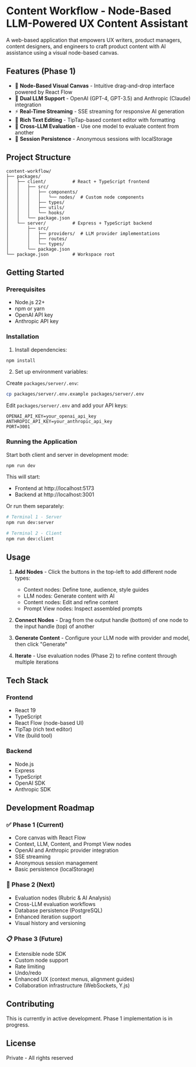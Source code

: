 # Content Workflow - Node-Based LLM-Powered UX Content Assistant

A web-based application that empowers UX writers, product managers, content designers, and engineers to craft product content with AI assistance using a visual node-based canvas.

## Features (Phase 1)

- 🎨 **Node-Based Visual Canvas** - Intuitive drag-and-drop interface powered by React Flow
- 🤖 **Dual LLM Support** - OpenAI (GPT-4, GPT-3.5) and Anthropic (Claude) integration
- ⚡ **Real-Time Streaming** - SSE streaming for responsive AI generation
- 📝 **Rich Text Editing** - TipTap-based content editor with formatting
- 🔄 **Cross-LLM Evaluation** - Use one model to evaluate content from another
- 💾 **Session Persistence** - Anonymous sessions with localStorage

## Project Structure

```
content-workflow/
├── packages/
│   ├── client/          # React + TypeScript frontend
│   │   ├── src/
│   │   │   ├── components/
│   │   │   │   └── nodes/  # Custom node components
│   │   │   ├── types/
│   │   │   ├── utils/
│   │   │   └── hooks/
│   │   └── package.json
│   └── server/          # Express + TypeScript backend
│       ├── src/
│       │   ├── providers/  # LLM provider implementations
│       │   ├── routes/
│       │   └── types/
│       └── package.json
└── package.json         # Workspace root
```

## Getting Started

### Prerequisites

- Node.js 22+
- npm or yarn
- OpenAI API key
- Anthropic API key

### Installation

1. Install dependencies:

```bash
npm install
```

2. Set up environment variables:

Create `packages/server/.env`:

```bash
cp packages/server/.env.example packages/server/.env
```

Edit `packages/server/.env` and add your API keys:

```
OPENAI_API_KEY=your_openai_api_key
ANTHROPIC_API_KEY=your_anthropic_api_key
PORT=3001
```

### Running the Application

Start both client and server in development mode:

```bash
npm run dev
```

This will start:
- Frontend at http://localhost:5173
- Backend at http://localhost:3001

Or run them separately:

```bash
# Terminal 1 - Server
npm run dev:server

# Terminal 2 - Client
npm run dev:client
```

## Usage

1. **Add Nodes** - Click the buttons in the top-left to add different node types:
   - Context nodes: Define tone, audience, style guides
   - LLM nodes: Generate content with AI
   - Content nodes: Edit and refine content
   - Prompt View nodes: Inspect assembled prompts

2. **Connect Nodes** - Drag from the output handle (bottom) of one node to the input handle (top) of another

3. **Generate Content** - Configure your LLM node with provider and model, then click "Generate"

4. **Iterate** - Use evaluation nodes (Phase 2) to refine content through multiple iterations

## Tech Stack

### Frontend
- React 19
- TypeScript
- React Flow (node-based UI)
- TipTap (rich text editor)
- Vite (build tool)

### Backend
- Node.js
- Express
- TypeScript
- OpenAI SDK
- Anthropic SDK

## Development Roadmap

### ✅ Phase 1 (Current)
- Core canvas with React Flow
- Context, LLM, Content, and Prompt View nodes
- OpenAI and Anthropic provider integration
- SSE streaming
- Anonymous session management
- Basic persistence (localStorage)

### 🔄 Phase 2 (Next)
- Evaluation nodes (Rubric & AI Analysis)
- Cross-LLM evaluation workflows
- Database persistence (PostgreSQL)
- Enhanced iteration support
- Visual history and versioning

### 📋 Phase 3 (Future)
- Extensible node SDK
- Custom node support
- Rate limiting
- Undo/redo
- Enhanced UX (context menus, alignment guides)
- Collaboration infrastructure (WebSockets, Y.js)

## Contributing

This is currently in active development. Phase 1 implementation is in progress.

## License

Private - All rights reserved
